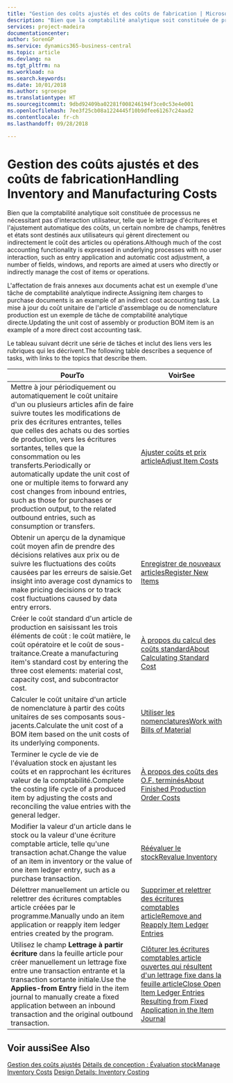 ```yaml
---
title: "Gestion des coûts ajustés et des coûts de fabrication | Microsoft Docs"
description: "Bien que la comptabilité analytique soit constituée de processus ne nécessitant pas d'interaction utilisateur, telle que le lettrage d'écritures et l'ajustement automatique des coûts, un certain nombre de champs, fenêtres et états sont destinés aux utilisateurs qui gèrent directement ou indirectement le coût des articles ou opérations."
services: project-madeira
documentationcenter: 
author: SorenGP
ms.service: dynamics365-business-central
ms.topic: article
ms.devlang: na
ms.tgt_pltfrm: na
ms.workload: na
ms.search.keywords: 
ms.date: 10/01/2018
ms.author: sgroespe
ms.translationtype: HT
ms.sourcegitcommit: 9dbd92409ba02281f008246194f3ce0c53e4e001
ms.openlocfilehash: 7ee3f25cb08a1224445f10b9dfee61267c24aad2
ms.contentlocale: fr-ch
ms.lasthandoff: 09/28/2018

---
```

# <a name="handling-inventory-and-manufacturing-costs"></a><span data-ttu-id="cd6a2-103">Gestion des coûts ajustés et des coûts de fabrication</span><span class="sxs-lookup"><span data-stu-id="cd6a2-103">Handling Inventory and Manufacturing Costs</span></span>
<span data-ttu-id="cd6a2-104">Bien que la comptabilité analytique soit constituée de processus ne nécessitant pas d'interaction utilisateur, telle que le lettrage d'écritures et l'ajustement automatique des coûts, un certain nombre de champs, fenêtres et états sont destinés aux utilisateurs qui gèrent directement ou indirectement le coût des articles ou opérations.</span><span class="sxs-lookup"><span data-stu-id="cd6a2-104">Although much of the cost accounting functionality is expressed in underlying processes with no user interaction, such as entry application and automatic cost adjustment, a number of fields, windows, and reports are aimed at users who directly or indirectly manage the cost of items or operations.</span></span>  

 <span data-ttu-id="cd6a2-105">L'affectation de frais annexes aux documents achat est un exemple d'une tâche de comptabilité analytique indirecte.</span><span class="sxs-lookup"><span data-stu-id="cd6a2-105">Assigning item charges to purchase documents is an example of an indirect cost accounting task.</span></span> <span data-ttu-id="cd6a2-106">La mise à jour du coût unitaire de l'article d'assemblage ou de nomenclature production est un exemple de tâche de comptabilité analytique directe.</span><span class="sxs-lookup"><span data-stu-id="cd6a2-106">Updating the unit cost of assembly or production BOM item is an example of a more direct cost accounting task.</span></span>  

 <span data-ttu-id="cd6a2-107">Le tableau suivant décrit une série de tâches et inclut des liens vers les rubriques qui les décrivent.</span><span class="sxs-lookup"><span data-stu-id="cd6a2-107">The following table describes a sequence of tasks, with links to the topics that describe them.</span></span>   

|<span data-ttu-id="cd6a2-108">**Pour**</span><span class="sxs-lookup"><span data-stu-id="cd6a2-108">**To**</span></span>|<span data-ttu-id="cd6a2-109">**Voir**</span><span class="sxs-lookup"><span data-stu-id="cd6a2-109">**See**</span></span>|  
|------------|-------------|  
|<span data-ttu-id="cd6a2-110">Mettre à jour périodiquement ou automatiquement le coût unitaire d'un ou plusieurs articles afin de faire suivre toutes les modifications de prix des écritures entrantes, telles que celles des achats ou des sorties de production, vers les écritures sortantes, telles que la consommation ou les transferts.</span><span class="sxs-lookup"><span data-stu-id="cd6a2-110">Periodically or automatically update the unit cost of one or multiple items to forward any cost changes from inbound entries, such as those for purchases or production output, to the related outbound entries, such as consumption or transfers.</span></span>|[<span data-ttu-id="cd6a2-111">Ajuster coûts et prix article</span><span class="sxs-lookup"><span data-stu-id="cd6a2-111">Adjust Item Costs</span></span>](inventory-how-adjust-item-costs.md)|  
|<span data-ttu-id="cd6a2-112">Obtenir un aperçu de la dynamique coût moyen afin de prendre des décisions relatives aux prix ou de suivre les fluctuations des coûts causées par les erreurs de saisie.</span><span class="sxs-lookup"><span data-stu-id="cd6a2-112">Get insight into average cost dynamics to make pricing decisions or to track cost fluctuations caused by data entry errors.</span></span>|[<span data-ttu-id="cd6a2-113">Enregistrer de nouveaux articles</span><span class="sxs-lookup"><span data-stu-id="cd6a2-113">Register New Items</span></span>](inventory-how-register-new-items.md)|  
|<span data-ttu-id="cd6a2-114">Créer le coût standard d'un article de production en saisissant les trois éléments de coût : le coût matière, le coût opératoire et le coût de sous-traitance.</span><span class="sxs-lookup"><span data-stu-id="cd6a2-114">Create a manufacturing item's standard cost by entering the three cost elements: material cost, capacity cost, and subcontractor cost.</span></span>|[<span data-ttu-id="cd6a2-115">À propos du calcul des coûts standard</span><span class="sxs-lookup"><span data-stu-id="cd6a2-115">About Calculating Standard Cost</span></span>](finance-about-calculating-standard-cost.md)|  
|<span data-ttu-id="cd6a2-116">Calculer le coût unitaire d'un article de nomenclature à partir des coûts unitaires de ses composants sous-jacents.</span><span class="sxs-lookup"><span data-stu-id="cd6a2-116">Calculate the unit cost of a BOM item based on the unit costs of its underlying components.</span></span>|[<span data-ttu-id="cd6a2-117">Utiliser les nomenclatures</span><span class="sxs-lookup"><span data-stu-id="cd6a2-117">Work with Bills of Material</span></span>](inventory-how-work-BOMs.md)|  
|<span data-ttu-id="cd6a2-118">Terminer le cycle de vie de l'évaluation stock en ajustant les coûts et en rapprochant les écritures valeur de la comptabilité.</span><span class="sxs-lookup"><span data-stu-id="cd6a2-118">Complete the costing life cycle of a produced item by adjusting the costs and reconciling the value entries with the general ledger.</span></span>|[<span data-ttu-id="cd6a2-119">À propos des coûts des O.F. terminés</span><span class="sxs-lookup"><span data-stu-id="cd6a2-119">About Finished Production Order Costs</span></span>](finance-about-finished-production-order-costs.md)|  
|<span data-ttu-id="cd6a2-120">Modifier la valeur d'un article dans le stock ou la valeur d'une écriture comptable article, telle qu'une transaction achat.</span><span class="sxs-lookup"><span data-stu-id="cd6a2-120">Change the value of an item in inventory or the value of one item ledger entry, such as a purchase transaction.</span></span>|[<span data-ttu-id="cd6a2-121">Réévaluer le stock</span><span class="sxs-lookup"><span data-stu-id="cd6a2-121">Revalue Inventory</span></span>](inventory-how-revalue-inventory.md)|
|<span data-ttu-id="cd6a2-122">Délettrer manuellement un article ou relettrer des écritures comptables article créées par le programme.</span><span class="sxs-lookup"><span data-stu-id="cd6a2-122">Manually undo an item application or reapply item ledger entries created by the program.</span></span>|[<span data-ttu-id="cd6a2-123">Supprimer et relettrer des écritures comptables article</span><span class="sxs-lookup"><span data-stu-id="cd6a2-123">Remove and Reapply Item Ledger Entries</span></span>](finance-how-to-remove-and-reapply-item-entries.md)|  
|<span data-ttu-id="cd6a2-124">Utilisez le champ **Lettrage à partir écriture** dans la feuille article pour créer manuellement un lettrage fixe entre une transaction entrante et la transaction sortante initiale.</span><span class="sxs-lookup"><span data-stu-id="cd6a2-124">Use the **Applies-from Entry** field in the item journal to manually create a fixed application between an inbound transaction and the original outbound transaction.</span></span>|[<span data-ttu-id="cd6a2-125">Clôturer les écritures comptables article ouvertes qui résultent d'un lettrage fixe dans la feuille article</span><span class="sxs-lookup"><span data-stu-id="cd6a2-125">Close Open Item Ledger Entries Resulting from Fixed Application in the Item Journal</span></span>](finance-how-to-close-open-item-ledger-entries-resulting-from-fixed-application-in-the-item-journal.md)|  

## <a name="see-also"></a><span data-ttu-id="cd6a2-126">Voir aussi</span><span class="sxs-lookup"><span data-stu-id="cd6a2-126">See Also</span></span>  
<span data-ttu-id="cd6a2-127">[Gestion des coûts ajustés](finance-manage-inventory-costs.md)
[Détails de conception : Évaluation stock](design-details-inventory-costing.md)</span><span class="sxs-lookup"><span data-stu-id="cd6a2-127">[Manage Inventory Costs](finance-manage-inventory-costs.md)
[Design Details: Inventory Costing](design-details-inventory-costing.md)</span></span>

